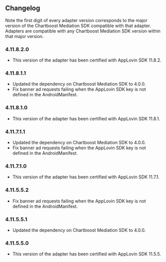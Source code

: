 ## Changelog

Note the first digit of every adapter version corresponds to the major version of the Chartboost Mediation SDK compatible with that adapter. 
Adapters are compatible with any Chartboost Mediation SDK version within that major version.

### 4.11.8.2.0
- This version of the adapter has been certified with AppLovin SDK 11.8.2.

### 4.11.8.1.1
- Updated the dependency on Chartboost Mediation SDK to 4.0.0.
- Fix banner ad requests failing when the AppLovin SDK key is not defined in the AndroidManifest. 

### 4.11.8.1.0
- This version of the adapter has been certified with AppLovin SDK 11.8.1.

### 4.11.7.1.1
- Updated the dependency on Chartboost Mediation SDK to 4.0.0.
- Fix banner ad requests failing when the AppLovin SDK key is not defined in the AndroidManifest. 

### 4.11.7.1.0
- This version of the adapter has been certified with AppLovin SDK 11.7.1.

### 4.11.5.5.2
- Fix banner ad requests failing when the AppLovin SDK key is not defined in the AndroidManifest. 

### 4.11.5.5.1
- Updated the dependency on Chartboost Mediation SDK to 4.0.0.

### 4.11.5.5.0
- This version of the adapter has been certified with AppLovin SDK 11.5.5.
